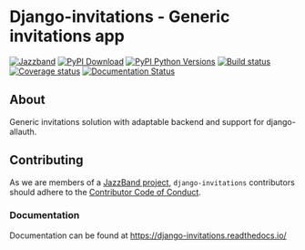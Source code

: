 # Django-invitations - Generic invitations app

[![Jazzband](https://jazzband.co/static/img/badge.svg)](https://jazzband.co/)
[![PyPI Download](https://img.shields.io/pypi/v/django-invitations.svg)](https://pypi.python.org/pypi/django-invitations)
[![PyPI Python Versions](https://img.shields.io/pypi/pyversions/django-invitations.svg)](https://pypi.python.org/pypi/django-invitations)
[![Build status](https://github.com/jazzband/django-invitations/actions/workflows/test.yml/badge.svg)](https://github.com/jazzband/django-invitations/actions/workflows/test.yml)
[![Coverage status](https://codecov.io/gh/jazzband/django-invitations/branch/master/graph/badge.svg?token=xxufPt4r3I)](https://codecov.io/gh/jazzband/django-invitations)
[![Documentation Status](https://readthedocs.org/projects/django-invitations/badge/?version=latest)](https://django-invitations.readthedocs.io/en/latest/?badge=latest)

## About

Generic invitations solution with adaptable backend and support for django-allauth.

## Contributing

As we are members of a [JazzBand project](https://jazzband.co/projects), `django-invitations` contributors should adhere to the [Contributor Code of Conduct](https://jazzband.co/about/conduct).

### Documentation

Documentation can be found at https://django-invitations.readthedocs.io/
